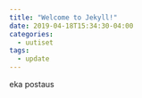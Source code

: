 ```yaml
---
title: "Welcome to Jekyll!"
date: 2019-04-18T15:34:30-04:00
categories:
  - uutiset
tags:
  - update
---
```


eka postaus
